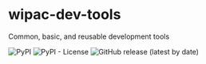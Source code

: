 # wipac-dev-tools
Common, basic, and reusable development tools

![PyPI](https://img.shields.io/pypi/v/wipac-dev-tools) ![PyPI - License](https://img.shields.io/pypi/l/wipac-dev-tools) ![GitHub release (latest by date)](https://img.shields.io/github/v/release/WIPACrepo/wipac-dev-tools)
